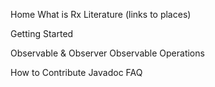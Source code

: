 Home
   What is Rx
   Literature (links to places)
   
Getting Started

Observable & Observer
Observable Operations

How to Contribute
Javadoc
FAQ
